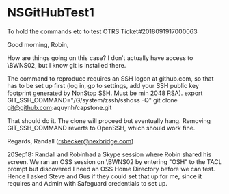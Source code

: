 # NSGitHubTest1
To hold the commands etc to test OTRS Ticket#2018091917000063


Good morning, Robin, 
  
How are things going on this case? I don’t actually have access to \BWNS02, but I know git is installed there. 
  
The command to reproduce requires an SSH logon at github.com, so that has to be set up first (log in, go to settings, add your SSH public key footprint generated by NonStop SSH. Must be min 2048 RSA). 
export GIT_SSH_COMMAND="/G/system/zssh/sshoss -Q"
git clone git@github.com:aquynh/capstone.git
  
That should do it. The clone will proceed but eventually hang. Removing GIT_SSH_COMMAND reverts to OpenSSH, which should work fine. 
  
Regards, 
Randall 
(rsbecker@nexbridge.com)

20Sep18:
Randall and Robinhad a Skype session where Robin shared his screen.
We ran an OSS session on \BWNS02 by entering "OSH" to the TACL prompt but discovered I need an OSS Home Directory before we can test.
Hence I asked Steve and Gus if they could set that up for me, since it requires and Admin with Safeguard credentials to set up.
